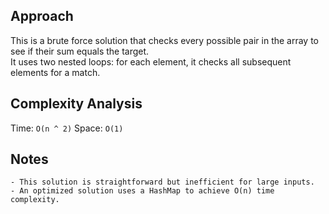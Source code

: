 ## Approach

This is a brute force solution that checks every possible pair in the array to see if their sum equals the target.  
It uses two nested loops: for each element, it checks all subsequent elements for a match.

## Complexity Analysis

Time: `O(n ^ 2)`
Space: `O(1)`

## Notes

    - This solution is straightforward but inefficient for large inputs.
    - An optimized solution uses a HashMap to achieve O(n) time complexity.